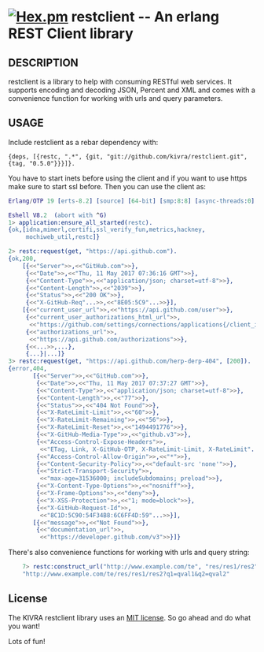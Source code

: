 [![Hex.pm](https://img.shields.io/hexpm/v/restc.svg?maxAge=2592000)](https://hex.pm/packages/restc) restclient -- An erlang REST Client library
====================================

## DESCRIPTION

restclient is a library to help with consuming RESTful web services. It supports
encoding and decoding JSON, Percent and XML and comes with a convenience
function for working with urls and query parameters.

## USAGE

Include restclient as a rebar dependency with:

	{deps, [{restc, ".*", {git, "git://github.com/kivra/restclient.git", {tag, "0.5.0"}}}]}.

You have to start inets before using the client and if you want to use https make sure to start ssl before.
Then you can use the client as:

``` erlang
Erlang/OTP 19 [erts-8.2] [source] [64-bit] [smp:8:8] [async-threads:0] [kernel-poll:false]

Eshell V8.2  (abort with ^G)
1> application:ensure_all_started(restc).
{ok,[idna,mimerl,certifi,ssl_verify_fun,metrics,hackney,
     mochiweb_util,restc]}

2> restc:request(get, "https://api.github.com").
{ok,200,
    [{<<"Server">>,<<"GitHub.com">>},
     {<<"Date">>,<<"Thu, 11 May 2017 07:36:16 GMT">>},
     {<<"Content-Type">>,<<"application/json; charset=utf-8">>},
     {<<"Content-Length">>,<<"2039">>},
     {<<"Status">>,<<"200 OK">>},
     {<<"X-GitHub-Req"...>>,<<"8E05:5C9"...>>}],
    [{<<"current_user_url">>,<<"https://api.github.com/user">>},
     {<<"current_user_authorizations_html_url">>,
      <<"https://github.com/settings/connections/applications{/client_id}">>},
     {<<"authorizations_url">>,
      <<"https://api.github.com/authorizations">>},
     {<<...>>,...},
     {...}|...]}
3> restc:request(get, "https://api.github.com/herp-derp-404", [200]).
{error,404,
       [{<<"Server">>,<<"GitHub.com">>},
        {<<"Date">>,<<"Thu, 11 May 2017 07:37:27 GMT">>},
        {<<"Content-Type">>,<<"application/json; charset=utf-8">>},
        {<<"Content-Length">>,<<"77">>},
        {<<"Status">>,<<"404 Not Found">>},
        {<<"X-RateLimit-Limit">>,<<"60">>},
        {<<"X-RateLimit-Remaining">>,<<"56">>},
        {<<"X-RateLimit-Reset">>,<<"1494491776">>},
        {<<"X-GitHub-Media-Type">>,<<"github.v3">>},
        {<<"Access-Control-Expose-Headers">>,
         <<"ETag, Link, X-GitHub-OTP, X-RateLimit-Limit, X-RateLimit"...>>},
        {<<"Access-Control-Allow-Origin">>,<<"*">>},
        {<<"Content-Security-Policy">>,<<"default-src 'none'">>},
        {<<"Strict-Transport-Security">>,
         <<"max-age=31536000; includeSubdomains; preload">>},
        {<<"X-Content-Type-Options">>,<<"nosniff">>},
        {<<"X-Frame-Options">>,<<"deny">>},
        {<<"X-XSS-Protection">>,<<"1; mode=block">>},
        {<<"X-GitHub-Request-Id">>,
         <<"8C1D:5C90:54F34B8:6C6FF4D:59"...>>}],
       [{<<"message">>,<<"Not Found">>},
        {<<"documentation_url">>,
         <<"https://developer.github.com/v3">>}]}

```

There's also convenience functions for working with urls and query string:

``` erlang
	7> restc:construct_url("http://www.example.com/te", "res/res1/res2", [{"q1", "qval1"}, {"q2", "qval2"}]).
	"http://www.example.com/te/res/res1/res2?q1=qval1&q2=qval2"
```

## License
The KIVRA restclient library uses an [MIT license](http://en.wikipedia.org/wiki/MIT_License). So go ahead and do what
you want!

Lots of fun!
